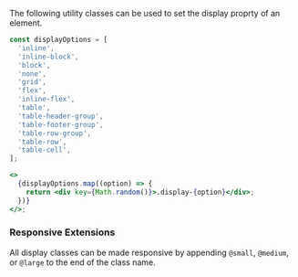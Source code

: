 The following utility classes can be used to set the display proprty of an element.

```jsx noeditor
const displayOptions = [
  'inline',
  'inline-block',
  'block',
  'none',
  'grid',
  'flex',
  'inline-flex',
  'table',
  'table-header-group',
  'table-footer-group',
  'table-row-group',
  'table-row',
  'table-cell',
];

<>
  {displayOptions.map((option) => {
    return <div key={Math.random()}>.display-{option}</div>;
  })}
</>;
```

### Responsive Extensions

All display classes can be made responsive by appending `@small`, `@medium`, or `@large` to the end of the class name.
